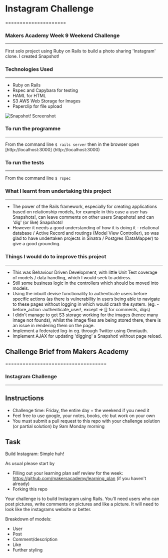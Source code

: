 # Instagram Challenge
=====================

### Makers Academy Week 9 Weekend Challenge
-------------------------------------------

First solo project using Ruby on Rails to build a photo sharing 'Instagram' clone. I created Snapshot!

### Technologies Used
---------------------

- Ruby on Rails
- Rspec and Capybara for testing
- HAML for HTML
- S3 AWS Web Storage for Images
- Paperclip for file upload

![Snapshot! Screenshot](https://github.com/andygnewman/instagram-challenge/blob/master/Snapshot%20Screenshot.png)

### To run the programme
------------------------

From the command line `$ rails server` then in the browser open [http://localhost:3000] (http://localhost:3000)

### To run the tests
--------------------

From the command line `$ rspec`

### What I learnt from undertaking this project
----------------------------------------------

- The power of the Rails framework, especially for creating applications based on relationship models, for example in this case a user has Snapshots!, can leave comments on other users Snapshots! and can 'dig' (or like) Snapshots!
- However it needs a good understanding of how it is doing it - relational database / Active Record and routings (Model View Controller), so was glad to have undertaken projects in Sinatra / Postgres (DataMapper) to give a good grounding.

### Things I would do to improve this project
---------------------------------------------

- This was Behaviour Driven Development, with little Unit Test coverage of models / data handling, which I would seek to address.
- Still some business logic in the controllers which should be moved into models.
- Using the inbuilt devise functionality to authenticate users before specific actions (as there is vulnerability in users being able to navigate to these pages without logging in which would crash the system. (eg. - before_action :authenticate_user!, except => [] for comments, digs)
- I didn't manage to get S3 storage working for the images (hence many image not founds), whilst the image files are being stored there, there is an issue in rendering them on the page.
- Implement a federated log-in eg. through Twitter using Omniauth.
- Implement AJAX for updating 'digging' a Snapshot! without page reload.

## Challenge Brief from Makers Academy
===================================

### Instagram Challenge
-----------------------

Instructions
-------
* Challenge time: Friday, the entire day + the weekend if you need it
* Feel free to use google, your notes, books, etc but work on your own
* You must submit a pull request to this repo with your challenge solution (or partial solution) by 9am Monday morning

Task
-----

Build Instagram: Simple huh!

As usual please start by

* Filling out your learning plan self review for the week: https://github.com/makersacademy/learning_plan (if you haven't already)
* Forking this repo

Your challenge is to build Instagram using Rails. You'll need users who can post pictures, write comments on pictures and like a picture. It will need to look like the instagrams website or better. 

Breakdown of models:
- User
- Post
- Comment/description
- Like
- Further styling

